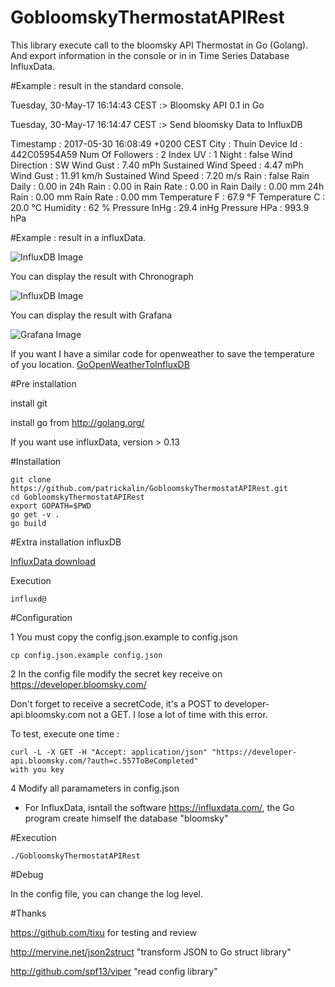 # GobloomskyThermostatAPIRest

This library execute call to the bloomsky API Thermostat in Go (Golang). And export information in the console or in in Time Series Database InfluxData.

#Example : result in the standard console.

 Tuesday, 30-May-17 16:14:43 CEST :> Bloomsky API 0.1 in Go

Tuesday, 30-May-17 16:14:47 CEST :> Send bloomsky Data to InfluxDB

Timestamp : 	 	2017-05-30 16:08:49 +0200 CEST
City : 	 	Thuin
Device Id : 	 	442C05954A59
Num Of Followers : 	 	2
Index UV : 	 	1
Night : 	 	false
Wind Direction : 	 	SW
Wind Gust : 	 	7.40 mPh
Sustained Wind Speed : 	 	4.47 mPh
Wind Gust : 	 	11.91 km/h
Sustained Wind Speed : 	 	7.20 m/s
Rain : 	 	false
Rain Daily : 	 	0.00 in
24h Rain : 	 	0.00 in
Rain Rate : 	 	0.00 in
Rain Daily : 	 	0.00 mm
24h Rain : 	 	0.00 mm
Rain Rate : 	 	0.00 mm
Temperature F : 	 	67.9 °F
Temperature C : 	 	20.0 °C
Humidity : 	 	62 %
Pressure InHg : 	 	29.4 inHg
Pressure HPa : 	 	993.9 hPa




#Example : result in a influxData.

![InfluxDB Image ](https://github.com/patrickalin/GobloomskyThermostatAPIRest/blob/master/img/InfluxDB.png)

You can display the result with Chronograph

![InfluxDB Image ](https://github.com/patrickalin/GobloomskyThermostatAPIRest/blob/master/img/Chronograph.png)

You can display the result with Grafana

![Grafana Image ](https://github.com/patrickalin/GobloomskyThermostatAPIRest/blob/master/img/Grafana.png)

If you want I have a similar code for openweather to save the temperature of you location.
[GoOpenWeatherToInfluxDB](https://github.com/patrickalin/GoOpenWeatherToInfluxDB)

#Pre installation

install git

install go from http://golang.org/

If you want use influxData, version > 0.13

#Installation

    git clone https://github.com/patrickalin/GobloomskyThermostatAPIRest.git
    cd GobloomskyThermostatAPIRest
    export GOPATH=$PWD
    go get -v .
    go build

#Extra installation influxDB

[InfluxData download](https://influxdata.com/downloads/#influxdb)

Execution

    influxd@

#Configuration

1 You must copy the config.json.example to config.json

    cp config.json.example config.json

2 In the config file modify the secret key receive on https://developer.bloomsky.com/

Don't forget to receive a secretCode, it's a POST to developer-api.bloomsky.com not a GET. I lose a lot of time with this error.

To test, execute one time :

    curl -L -X GET -H "Accept: application/json" "https://developer-api.bloomsky.com/?auth=c.557ToBeCompleted"
    with you key

4 Modify all paramameters in config.json

- For InfluxData, isntall the software https://influxdata.com/, the Go program create himself the database "bloomsky"

#Execution

    ./GobloomskyThermostatAPIRest

#Debug

In the config file, you can change the log level.

#Thanks

https://github.com/tixu for testing and review

http://mervine.net/json2struct "transform JSON to Go struct library"

http://github.com/spf13/viper "read config library"
